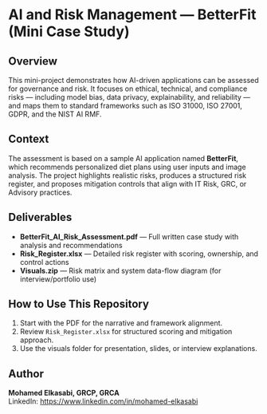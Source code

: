 # AI and Risk Management — BetterFit (Mini Case Study)

## Overview
This mini-project demonstrates how AI-driven applications can be assessed for governance and risk. It focuses on ethical, technical, and compliance risks — including model bias, data privacy, explainability, and reliability — and maps them to standard frameworks such as ISO 31000, ISO 27001, GDPR, and the NIST AI RMF.

## Context
The assessment is based on a sample AI application named **BetterFit**, which recommends personalized diet plans using user inputs and image analysis. The project highlights realistic risks, produces a structured risk register, and proposes mitigation controls that align with IT Risk, GRC, or Advisory practices.

## Deliverables
- **BetterFit_AI_Risk_Assessment.pdf** — Full written case study with analysis and recommendations
- **Risk_Register.xlsx** — Detailed risk register with scoring, ownership, and control actions
- **Visuals.zip** — Risk matrix and system data-flow diagram (for interview/portfolio use)

## How to Use This Repository
1. Start with the PDF for the narrative and framework alignment.
2. Review `Risk_Register.xlsx` for structured scoring and mitigation approach.
3. Use the visuals folder for presentation, slides, or interview explanations.

## Author
**Mohamed Elkasabi, GRCP, GRCA**  
LinkedIn: https://www.linkedin.com/in/mohamed-elkasabi


